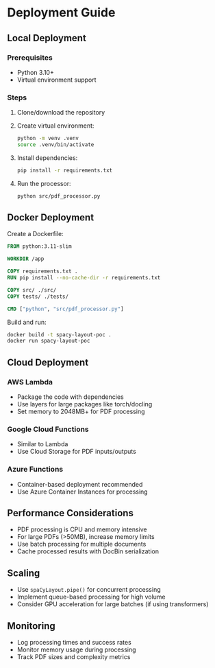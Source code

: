 # Deployment Guide

## Local Deployment

### Prerequisites

- Python 3.10+
- Virtual environment support

### Steps

1. Clone/download the repository
2. Create virtual environment:

   ```bash
   python -m venv .venv
   source .venv/bin/activate
   ```

3. Install dependencies:

   ```bash
   pip install -r requirements.txt
   ```

4. Run the processor:

   ```bash
   python src/pdf_processor.py
   ```

## Docker Deployment

Create a Dockerfile:

```dockerfile
FROM python:3.11-slim

WORKDIR /app

COPY requirements.txt .
RUN pip install --no-cache-dir -r requirements.txt

COPY src/ ./src/
COPY tests/ ./tests/

CMD ["python", "src/pdf_processor.py"]
```

Build and run:

```bash
docker build -t spacy-layout-poc .
docker run spacy-layout-poc
```

## Cloud Deployment

### AWS Lambda

- Package the code with dependencies
- Use layers for large packages like torch/docling
- Set memory to 2048MB+ for PDF processing

### Google Cloud Functions

- Similar to Lambda
- Use Cloud Storage for PDF inputs/outputs

### Azure Functions

- Container-based deployment recommended
- Use Azure Container Instances for processing

## Performance Considerations

- PDF processing is CPU and memory intensive
- For large PDFs (>50MB), increase memory limits
- Use batch processing for multiple documents
- Cache processed results with DocBin serialization

## Scaling

- Use `spaCyLayout.pipe()` for concurrent processing
- Implement queue-based processing for high volume
- Consider GPU acceleration for large batches (if using transformers)

## Monitoring

- Log processing times and success rates
- Monitor memory usage during processing
- Track PDF sizes and complexity metrics
